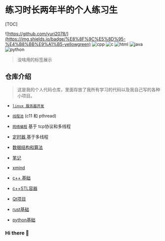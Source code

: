 # 练习时长两年半的个人练习生

[TOC]

![https://github.com/yuri2078/](https://img.shields.io/badge/%E8%8F%9C%E5%8D%95-%E4%B8%BB%E9%A1%B5-yellowgreen) ![cpp](https://img.shields.io/badge/yuri-cpp-yellowgreen) ![c](https://img.shields.io/badge/yuri-c%E8%AF%AD%E8%A8%80-yellowgreen) ![html](https://img.shields.io/badge/yuri-html-yellowgreen) ![java](https://img.shields.io/badge/yuri-java-yellowgreen) ![python](https://img.shields.io/badge/yuri-python-yellowgreen)

> 没啥用的标签展示

## 仓库介绍

> 这是我的个人代码仓库，里面存放了我所有学习的代码以及我自己写的各种小项目。

- [`linux 服务器开发`](https://github.com/yuri2078/yuri/tree/main/%E6%9C%8D%E5%8A%A1%E5%99%A8%E5%BC%80%E5%8F%91%E5%AE%9E%E8%B7%B5)

- [`线程池`](https://github.com/yuri2078/yuri/tree/main/%E6%9C%8D%E5%8A%A1%E5%99%A8%E5%BC%80%E5%8F%91%E5%AE%9E%E8%B7%B5/%E7%BA%BF%E7%A8%8B%E6%B1%A0) (c11 和 pthread)

- [`网络编程`](https://github.com/yuri2078/yuri/tree/main/%E6%9C%8D%E5%8A%A1%E5%99%A8%E5%BC%80%E5%8F%91%E5%AE%9E%E8%B7%B5/%E7%BD%91%E7%BB%9C%E7%BC%96%E7%A8%8B) 基于 tcp协议和多线程

- [定时器 ](https://github.com/yuri2078/yuri/blob/main/%E6%9C%8D%E5%8A%A1%E5%99%A8%E5%BC%80%E5%8F%91%E5%AE%9E%E8%B7%B5/%E5%AE%9A%E6%97%B6%E5%99%A8_%E5%A4%9A%E7%BA%BF%E7%A8%8B.cpp)基于多线程

- [数据结构和算法](https://github.com/yuri2078/yuri/tree/main/%E6%95%B0%E6%8D%AE%E7%BB%93%E6%9E%84%E5%92%8C%E7%AE%97%E6%B3%95/learn)

- [笔记](https://github.com/yuri2078/yuri/tree/main/notes/markdown)

- [xmind](https://github.com/yuri2078/yuri/tree/main/notes/xmind)

- [c++ 基础](https://github.com/yuri2078/yuri/tree/main/c%2B%2B/learn/all-learn)

- [c++STL容器](https://github.com/yuri2078/yuri/tree/main/c%2B%2B/learn/STL)

- [Qt项目](https://github.com/yuri2078/yuri/tree/main/QTproject)

- [rust基础](https://github.com/yuri2078/yuri/tree/main/rust/learn)

- [python基础](https://github.com/yuri2078/yuri/tree/main/python/learn)

  

### Hi there 👋

